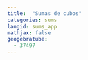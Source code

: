 ```yaml
---
title:  "Sumas de cubos"
categories: sums
langid: sums_app
mathjax: false
geogebratube:
  - 37497
---
```


<div style="height: 400px;" id="applet_container37497"></div>
